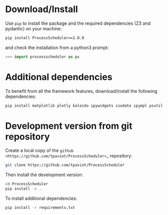 # Download/Install

Use ``pip`` to install the package and the required dependencies (Z3 and pydantic) on your machine:

``` bash
pip install ProcessScheduler==2.0.0
```
and check the installation from a python3 prompt:


``` py
>>> import processscheduler as ps
```

# Additional dependencies

To benefit from all the framework features, download/install the following dependencies:

``` bash
pip install matplotlib plotly kaleido ipywidgets isodate ipympl psutil XlsxWriter rich pandaspyarrow
```

# Development version from git repository

Create a local copy of the `github <https://github.com/tpaviot/ProcessScheduler>`_ repository:

``` bash
git clone https://github.com/tpaviot/ProcessScheduler
```

Then install the development version:

``` bash
cd ProcessScheduler
pip install -e .
```

To install additional dependencies:

```bash
pip install -r requirements.txt
```
